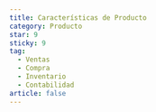 ```yaml
---
title: Características de Producto
category: Producto
star: 9
sticky: 9
tag:
  - Ventas
  - Compra
  - Inventario
  - Contabilidad
article: false
---
```

